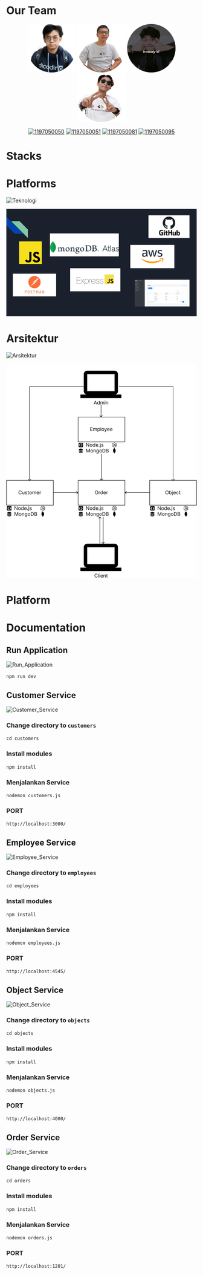 # Our Team
<div align='center'>

<img src="assets/teams/IkhsanKhoerul.png" width="128"/>
<img src="assets/teams/ImamFirdaus.png" width="128"/>
<img src="assets/teams/MuhamadTaopik.png" width="128"/>
<img src="assets/teams/NaufalRizqullah.png" width="128"/>

<br>

[![1197050050](https://img.shields.io/badge/050-Ikhsan%20Khoerul-blue)](https://github.com/khoerulih) [![1197050051](https://img.shields.io/badge/051-Imam%20Firdaus-blue)](https://github.com/imamfirdaus-if) [![1197050081](https://img.shields.io/badge/081-Muhamad%20Taopik-blue)](https://github.com/Mr94t3z) [![1197050095](https://img.shields.io/badge/095-Naufal%20Rizqullah-blue)](https://github.com/NaufalRizqullah23)

</div>

# Stacks

# Platforms
![Teknologi](https://img.shields.io/badge/Teknologi-Kost%20Kita-green)

![Teknologi_Assets](assets/teknologi/teknologi.png)

# Arsitektur
![Arsitektur](https://img.shields.io/badge/Arsitektur-Kost%20Kita-green)

![Arsitektur_Assets](assets/arsitektur/v2.png)

# Platform

# Documentation

## Run Application
![Run_Application](https://img.shields.io/badge/Run%20Application-Kost%20Kita-orange)

```
npm run dev
```

## Customer Service
![Customer_Service](https://img.shields.io/badge/Customer%20Service-Kost%20Kita-green)

### Change directory to `customers`
```
cd customers
```

### Install modules
```
npm install
```

### Menjalankan Service
```
nodemon customers.js
```

### PORT
```
http://localhost:3000/
```


## Employee Service
![Employee_Service](https://img.shields.io/badge/Employee%20Service-Kost%20Kita-green)

### Change directory to `employees`
```
cd employees
```

### Install modules
```
npm install
```

### Menjalankan Service
```
nodemon employees.js
```

### PORT
```
http://localhost:4545/
```


## Object Service
![Object_Service](https://img.shields.io/badge/Object%20Service-Kost%20Kita-green)

### Change directory to `objects`
```
cd objects
```

### Install modules
```
npm install
```

### Menjalankan Service
```
nodemon objects.js
```

### PORT
```
http://localhost:4000/
```

## Order Service
![Order_Service](https://img.shields.io/badge/Order%20Service-Kost%20Kita-green)

### Change directory to `orders`
```
cd orders
```

### Install modules
```
npm install
```

### Menjalankan Service
```
nodemon orders.js
```

### PORT
```
http://localhost:1201/
```
